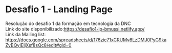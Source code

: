 # Desafio 1 - Landing Page
Resolução do desafio 1 da formação em tecnologia da DNC<br>
Link do site disponibilizado:https://desafio1-lp-bmussi.netlify.app/<br>
Link da Mailing list: https://docs.google.com/spreadsheets/d/176zic71xCRUMv8LzDMJ0PyG9kaZvBQyIEljXsf8sQc8/edit#gid=0
